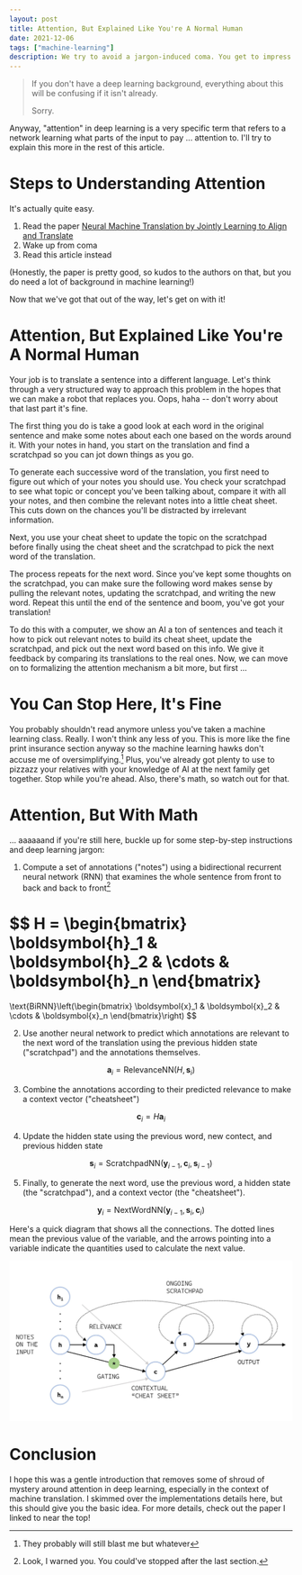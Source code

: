 ```yaml
---
layout: post
title: Attention, But Explained Like You're A Normal Human
date: 2021-12-06
tags: ["machine-learning"]
description: We try to avoid a jargon-induced coma. You get to impress your relatives with your new AI knowledge. And then some equations to keep the math people happy.
---
```


> If you don't have a deep learning background, everything about this will be confusing if it isn't already. 
> 
> Sorry.

Anyway, "attention" in deep learning is a very specific term that refers to a network learning what parts of the input to pay ... attention to. I'll try to explain this more in the rest of this article.

# Steps to Understanding Attention
It's actually quite easy.

1. Read the paper [Neural Machine Translation by Jointly Learning to Align and Translate](https://arxiv.org/abs/1409.0473)
2. Wake up from coma
3. Read this article instead

(Honestly, the paper is pretty good, so kudos to the authors on that, but you do need a lot of background in machine learning!)

Now that we've got that out of the way, let's get on with it!

# Attention, But Explained Like You're A Normal Human

Your job is to translate a sentence into a different language. Let's think through a very structured way to approach this problem in the hopes that we can make a robot that replaces you. Oops, haha -- don't worry about that last part it's fine.

The first thing you do is take a good look at each word in the original sentence and make some notes about each one based on the words around it. With your notes in hand, you start on the translation and find a scratchpad so you can jot down things as you go.

To generate each successive word of the translation, you first need to figure out which of your notes you should use. You check your scratchpad to see what topic or concept you've been talking about, compare it with all your notes, and then combine the relevant notes into a little cheat sheet. This cuts down on the chances you'll be distracted by irrelevant information.

Next, you use your cheat sheet to update the topic on the scratchpad before finally using the cheat sheet and the scratchpad to pick the next word of the translation. 

The process repeats for the next word. Since you've kept some thoughts on the scratchpad, you can make sure the following word makes sense by pulling the relevant notes, updating the scratchpad, and writing the new word. Repeat this until the end of the sentence and boom, you've got your translation!

To do this with a computer, we show an AI a ton of sentences and teach it how to pick out relevant notes to build its cheat sheet, update the scratchpad, and pick out the next word based on this info. We give it feedback by comparing its translations to the real ones. Now, we can move on to formalizing the attention mechanism a bit more, but first ... 

# You Can Stop Here, It's Fine
You probably shouldn't read anymore unless you've taken a machine learning class. Really. I won't think any less of you. This is more like the fine print insurance section anyway so the machine learning hawks don't accuse me of oversimplifying.[^1] Plus, you've already got plenty to use to pizzazz your relatives with your knowledge of AI at the next family get together. Stop while you're ahead. Also, there's math, so watch out for that.

# Attention, But With Math
... aaaaaand if you're still here, buckle up for some step-by-step instructions and deep learning jargon:

1. Compute a set of annotations ("notes") using a bidirectional recurrent neural network (RNN) that examines the whole sentence from front to back and back to front[^2]

$$
H =
\begin{bmatrix}
\boldsymbol{h}_1 & \boldsymbol{h}_2 & \cdots & \boldsymbol{h}_n
\end{bmatrix}
=
\text{BiRNN}\left(\begin{bmatrix}
\boldsymbol{x}_1 & \boldsymbol{x}_2 & \cdots & \boldsymbol{x}_n
\end{bmatrix}\right)
$$

2. Use another neural network to predict which annotations are relevant to the next word of the translation using the previous hidden state ("scratchpad") and the annotations themselves.

$$
\boldsymbol a_i = \text{RelevanceNN}(H, \boldsymbol s_i)
$$

3. Combine the annotations according to their predicted relevance to make a context vector ("cheatsheet")

$$
\boldsymbol c_i = H \boldsymbol a_i
$$

4. Update the hidden state using the previous word, new contect, and previous hidden state

$$
\boldsymbol s_i = \text{ScratchpadNN}(\boldsymbol y_{i-1}, \boldsymbol c_i, \boldsymbol s_{i-1})
$$

5. Finally, to generate the next word, use the previous word, a hidden state (the "scratchpad"), and a context vector (the "cheatsheet").

$$
\boldsymbol y_i = \text{NextWordNN}(\boldsymbol y_{i-1}, \boldsymbol s_i, \boldsymbol c_i)
$$

Here's a quick diagram that shows all the connections. The dotted lines mean the previous value of the variable, and the arrows pointing into a variable indicate the quantities used to calculate the next value.

![A diagram explaining the relationship between the pieces of the attention algorithm.](/assets/20211206/attention.jpg "A diagram of the attention mechanism")

# Conclusion

I hope this was a gentle introduction that removes some of shroud of mystery around attention in deep learning, especially in the context of machine translation. I skimmed over the implementations details here, but this should give you the basic idea. For more details, check out the paper I linked to near the top!

[^1]: They probably will still blast me but whatever
[^2]: Look, I warned you. You could've stopped after the last section.